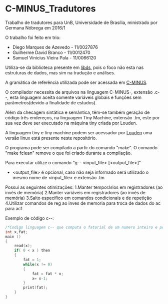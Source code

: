 # C-MINUS_Tradutores

Trabalho de tradutores para UnB, Universidade de Brasília, ministrado por Germana Nóbrega em 2016/1

O trabalho foi feito em trio:
* Diego Marques de Azevedo - 11/0027876
* Guilherme David Branco - 11/0012470
* Samuel Vinicius Vieira Pala - 11/0066120

Utiliza-se da biblioteca presente em [libds](https://github.com/zhemao/libds), pois o foco não esta nas estruturas de dados, mas sim na tradução e análises.

A gramática de referência utilizada pode ser acessada em [C-MINUS](http://www.sierranevada.edu/snow/ExamplesX/C-Syntax.pdf).

O compilador necessita de arquivos na linguagem C-MINUS-, extensão .c--, esta linguagem aceita somente variáveis globais e funções sem parâmetros(devido a finalidade de estudos).

Além da checagem sintática e semântica, têm-se também geração de código três endereços, na linguagem Tiny Machine, extensão .tm, este por sua vez deve ser executado na máquina tiny criada por Louden.

A linguagem tiny e tiny machine podem ser acessador por [Louden](http://www.cs.sjsu.edu/~louden/cmptext/) uma versão linux está presente neste repositório.

O programa pode ser compilado a partir do comando "make". O comando "make fclean" remove o que foi criado durante a compilação.

Para executar utilize o comando "g-- \<input_file\> \[\<output_file\>\]"

* \<output_file\> é opcional, caso não seja informado será utilizado o mesmo nome de \<input_file\> e extensão .tm

Possui as seguintes otimizações:
1.Manter temporários em registradores (ao invés de memória)
2.Manter variáveis em registradores (ao invés de memória)
3.Salto específico em comandos condicionais e de repetição
4.Utilizar comandos de reg ao inves de memoria para troca de dados do ac para ac1

Exemplo de código c--:
```c
/*Codigo linguagem c-- que computa o fatorial de um numero inteiro e positivo*/
int x,fat;
main ()
{
	read(x);
	if( 0 < x ) then
	{
		fat = 1;
		while(x != 0)
		{
			fat = fat * x;
			x= x-1;
		}
		print(fat);
	}
}
```
